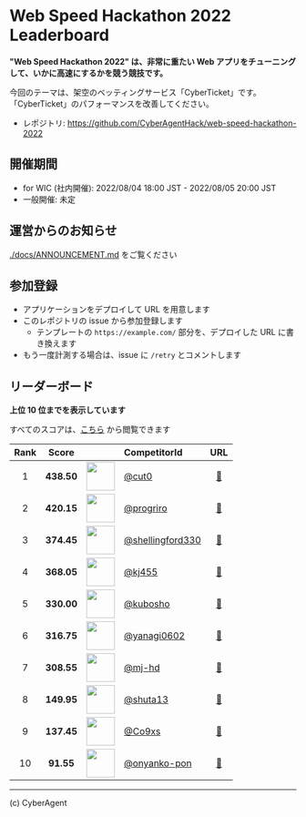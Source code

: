 # Web Speed Hackathon 2022 Leaderboard

**"Web Speed Hackathon 2022" は、非常に重たい Web アプリをチューニングして、いかに高速にするかを競う競技です。**

今回のテーマは、架空のベッティングサービス「CyberTicket」です。
「CyberTicket」のパフォーマンスを改善してください。

- レポジトリ: https://github.com/CyberAgentHack/web-speed-hackathon-2022

## 開催期間

- for WIC (社内開催): 2022/08/04 18:00 JST - 2022/08/05 20:00 JST
- 一般開催: 未定

## 運営からのお知らせ

[./docs/ANNOUNCEMENT.md](./docs/ANNOUNCEMENT.md) をご覧ください

## 参加登録

- アプリケーションをデプロイして URL を用意します
- このレポジトリの issue から参加登録します
  - テンプレートの `https://example.com/` 部分を、デプロイした URL に書き換えます
- もう一度計測する場合は、issue に `/retry` とコメントします

## リーダーボード

**上位 10 位までを表示しています**

すべてのスコアは、[こちら](./score.csv) から閲覧できます

<!-- leaderboard:start -->

|Rank|Score||CompetitorId|URL|
|:--:|:--:|:--:|:--|:--:|
|1|**438.50**|<img alt="" width="50" height="50" src="https://github.com/cut0.png?size=100"/>|[@cut0](https://github.com/cut0)|[:link:](https://cut0webspeedhackathon.com/)|
|2|**420.15**|<img alt="" width="50" height="50" src="https://github.com/progriro.png?size=100"/>|[@progriro](https://github.com/progriro)|[:link:](https://wsh2022-internal.progriro.com/)|
|3|**374.45**|<img alt="" width="50" height="50" src="https://github.com/shellingford330.png?size=100"/>|[@shellingford330](https://github.com/shellingford330)|[:link:](https://my-cyber-ticket.herokuapp.com/)|
|4|**368.05**|<img alt="" width="50" height="50" src="https://github.com/kj455.png?size=100"/>|[@kj455](https://github.com/kj455)|[:link:](https://web-speed-hackathon-2022-kj.herokuapp.com/)|
|5|**330.00**|<img alt="" width="50" height="50" src="https://github.com/kubosho.png?size=100"/>|[@kubosho](https://github.com/kubosho)|[:link:](https://web-speed-hackathon-2022-ks.herokuapp.com/)|
|6|**316.75**|<img alt="" width="50" height="50" src="https://github.com/yanagi0602.png?size=100"/>|[@yanagi0602](https://github.com/yanagi0602)|[:link:](https://wsh2022.herokuapp.com/)|
|7|**308.55**|<img alt="" width="50" height="50" src="https://github.com/mj-hd.png?size=100"/>|[@mj-hd](https://github.com/mj-hd)|[:link:](https://wsh2022-otsuka.herokuapp.com/)|
|8|**149.95**|<img alt="" width="50" height="50" src="https://github.com/shuta13.png?size=100"/>|[@shuta13](https://github.com/shuta13)|[:link:](https://shuta13-wsh-2022.herokuapp.com/)|
|9|**137.45**|<img alt="" width="50" height="50" src="https://github.com/Co9xs.png?size=100"/>|[@Co9xs](https://github.com/Co9xs)|[:link:](https://web-speed-hackathon-2022-co9xs.herokuapp.com/)|
|10|**91.55**|<img alt="" width="50" height="50" src="https://github.com/onyanko-pon.png?size=100"/>|[@onyanko-pon](https://github.com/onyanko-pon)|[:link:](https://speed-hack-2022.herokuapp.com/)|

<!-- leaderboard:end -->

---

(c) CyberAgent
